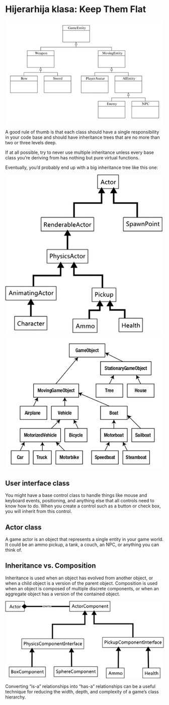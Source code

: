 # Hijerarhija klasa: Keep Them Flat

![nasledjivanje-klasa](slike/nasledjivanje.png)

A good rule of thumb is that each class should have a single responsibility in your code base and should have inheritance trees that are no more than two or three levels deep.

If at all possible, try to never use multiple inheritance unless every base class you’re deriving from has nothing but pure virtual functions.

Eventually, you’d probably end up with a big inheritance tree like this one:

![nasledjivanje-klasa](slike/nasledjivanje-klasa.png)

![hijerarhija](slike/hijerarhija.png)

## User interface class

You might have a base control class to handle things like mouse and keyboard events, positioning, and anything else that all controls need to know how to do. When you create a control such as a button or check box, you will inherit from this control.

## Actor class

A game actor is an object that represents a single entity in your game world. It could be an ammo pickup, a tank, a couch, an NPC, or anything you can think of.

## Inheritance vs. Composition

Inheritance is used when an object has evolved from another object, or when a child object is a version of the parent object. Composition is used when an object is composed of multiple discrete components, or when an aggregate object has a version of the contained object.

![sistem-komponenti](slike/sistem-komponenti.png)

Converting “is-a” relationships into “has-a” relationships can be a useful technique for reducing the width, depth, and complexity of a game’s class hierarchy.
